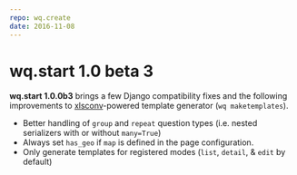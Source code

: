 ```yaml
---
repo: wq.create
date: 2016-11-08
---
```


# wq.start 1.0 beta 3

**wq.start 1.0.0b3** brings a few Django compatibility fixes and the following improvements to [xlsconv](https://github.com/wq/xlsform-converter)-powered template generator (`wq maketemplates`).
- Better handling of `group` and `repeat` question types (i.e. nested serializers with or without `many=True`)
- Always set `has_geo` if `map` is defined in the page configuration.
- Only generate templates for registered modes (`list`, `detail`, & `edit` by default)
